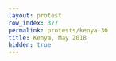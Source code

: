 ```yaml
---
layout: protest
row_index: 377
permalink: protests/kenya-30
title: Kenya, May 2018
hidden: true
---
```

